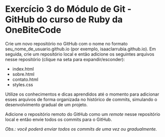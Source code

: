# Exercício 3 do Módulo de Git - GitHub do curso de Ruby da OneBiteCode
Crie um novo repositório no GitHub com o nome no formato seu_nome_de_usuario.github.io (por exemplo, isaaclarrubia.github.io). Em seguida, crie um repositório local e então adicione os seguintes arquivos nesse repositório (clique na seta para expandir/esconder):
- index.html
- sobre.html
- contato.html
- styles.css

Utilize os conhecimentos e dicas aprendidos até o momento para adicionar esses arquivos de forma organizada no histórico de commits, simulando o desenvolvimento gradual de um projeto.

Adicione o repositório remoto do GitHub como um *remote* nesse repositório local e então envie todos os commits para o GitHub.

*Obs.: você poderá enviar todos os commits de uma vez ou gradualmente.*